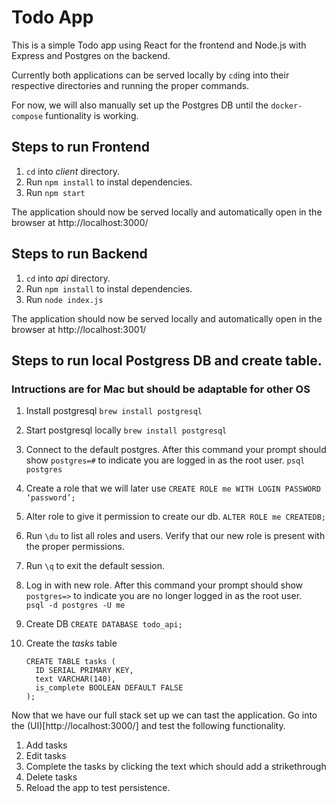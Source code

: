 # Todo App
This is a simple Todo app using React for the frontend and Node.js with Express and Postgres on the backend.

Currently both applications can be served locally by `cd`ing into their respective directories and running the proper commands.

For now, we will also manually set up the Postgres DB until the `docker-compose` funtionality is working.

## Steps to run Frontend

1. `cd` into *client* directory.
2. Run `npm install` to instal dependencies.
3. Run `npm start`

The application should now be served locally and automatically open in the browser at http://localhost:3000/


## Steps to run Backend

1. `cd` into *api* directory.
2. Run `npm install` to instal dependencies.
3. Run `node index.js`

The application should now be served locally and automatically open in the browser at http://localhost:3001/


## Steps to run local Postgress DB and create table.

### Intructions are for Mac but should be adaptable for other OS

1. Install postgresql
    `brew install postgresql`

2. Start postgresql locally
   `brew install postgresql`

3. Connect to the default postgres. After this command your prompt should show `postgres=#` to indicate you are logged in as the root user.
    `psql postgres`

4. Create a role that we will later use
    `CREATE ROLE me WITH LOGIN PASSWORD ‘password’;`

5. Alter role to give it permission to create our db.
    `ALTER ROLE me CREATEDB;`

6. Run `\du` to list all roles and users. Verify that our new role is present with the proper permissions.

7. Run `\q` to exit the default session.

8. Log in with new role. After this command your prompt should show `postgres=>` to indicate you are no longer logged in as the root user.    
    `psql -d postgres -U me`
   
9. Create DB
    `CREATE DATABASE todo_api;`

10. Create the *tasks* table
    ````
    CREATE TABLE tasks (
      ID SERIAL PRIMARY KEY,
      text VARCHAR(140),
      is_complete BOOLEAN DEFAULT FALSE
    );
    ````

Now that we have our full stack set up we can tast the application. Go into the (UI)[http://localhost:3000/] and test the following functionality.

1. Add tasks
2. Edit tasks
3. Complete the tasks by clicking the text which should add a strikethrough
4. Delete tasks
5. Reload the app to test persistence.


